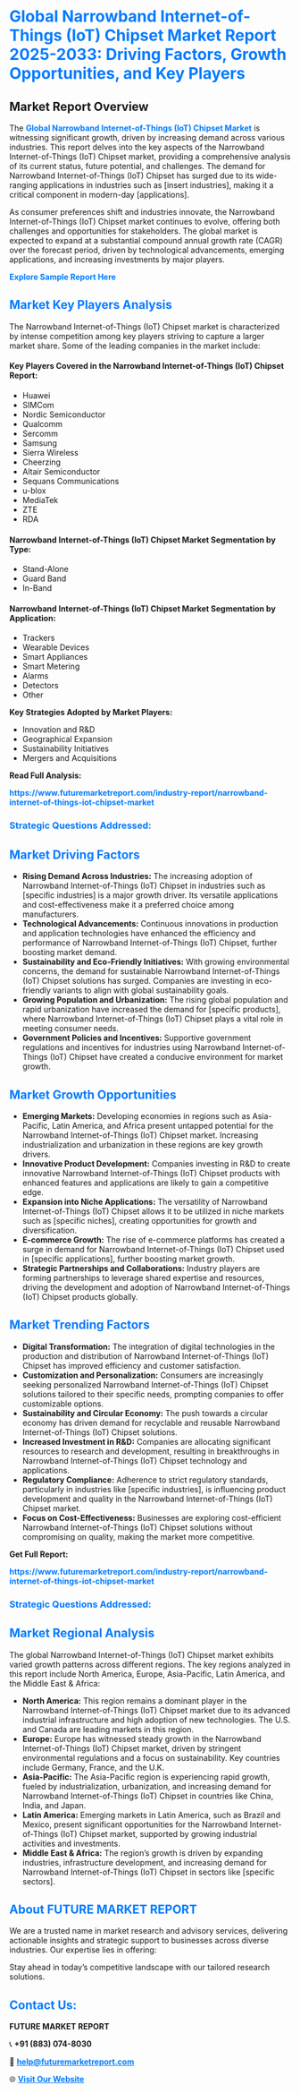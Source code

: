 <h1 style="color: #007BFF;">Global Narrowband Internet-of-Things (IoT) Chipset Market Report 2025-2033: Driving Factors, Growth Opportunities, and Key Players</h1>

<section id="overview">
<h2>Market Report Overview</h2>
<p>The <a href="https://www.futuremarketreport.com/industry-report/narrowband-internet-of-things-iot-chipset-market" style="color: #007BFF; text-decoration: none;"><strong>Global Narrowband Internet-of-Things (IoT) Chipset Market</strong></a> is witnessing significant growth, driven by increasing demand across various industries. This report delves into the key aspects of the Narrowband Internet-of-Things (IoT) Chipset market, providing a comprehensive analysis of its current status, future potential, and challenges. The demand for Narrowband Internet-of-Things (IoT) Chipset has surged due to its wide-ranging applications in industries such as [insert industries], making it a critical component in modern-day [applications].</p>
<p>As consumer preferences shift and industries innovate, the Narrowband Internet-of-Things (IoT) Chipset market continues to evolve, offering both challenges and opportunities for stakeholders. The global market is expected to expand at a substantial compound annual growth rate (CAGR) over the forecast period, driven by technological advancements, emerging applications, and increasing investments by major players.</p>
</section>

<section id="overview">
<p><a href="https://www.futuremarketreport.com/request-sample/reportId=116128" style="color: #007BFF; text-decoration: none;"><strong>Explore Sample Report Here</strong></a></p>
</section>

<section id="key-players">
<h2 style="color: #007BFF;">Market Key Players Analysis</h2>
<p>The Narrowband Internet-of-Things (IoT) Chipset market is characterized by intense competition among key players striving to capture a larger market share. Some of the leading companies in the market include:</p>
<h4>Key Players Covered in the Narrowband Internet-of-Things (IoT) Chipset Report:</h4>
<ul><li>Huawei</li><li>SIMCom</li><li>Nordic Semiconductor</li><li>Qualcomm</li><li>Sercomm</li><li>Samsung</li><li>Sierra Wireless</li><li>Cheerzing</li><li>Altair Semiconductor</li><li>Sequans Communications</li><li>u-blox</li><li>MediaTek</li><li>ZTE</li><li>RDA</li></ul>
<h4>Narrowband Internet-of-Things (IoT) Chipset Market Segmentation by Type:</h4>
<ul><li>Stand-Alone</li><li>Guard Band</li><li>In-Band</li></ul>

<h4>Narrowband Internet-of-Things (IoT) Chipset Market Segmentation by Application:</h4>
<ul><li>Trackers</li><li>Wearable Devices</li><li>Smart Appliances</li><li>Smart Metering</li><li>Alarms</li><li>Detectors</li><li>Other</li></ul>
<p><strong>Key Strategies Adopted by Market Players:</strong></p>
<ul>
<li>Innovation and R&D</li>
<li>Geographical Expansion</li>
<li>Sustainability Initiatives</li>
<li>Mergers and Acquisitions</li>
</ul>
</section>

<section>
<p><strong>Read Full Analysis: </strong></p><a href="https://www.futuremarketreport.com/industry-report/narrowband-internet-of-things-iot-chipset-market" style="color: #007BFF; text-decoration: none;"><strong>https://www.futuremarketreport.com/industry-report/narrowband-internet-of-things-iot-chipset-market</strong></a>
<h3 style="color: #007BFF;">Strategic Questions Addressed:</h3>
</section>

<section id="driving-factors">
<h2 style="color: #007BFF;">Market Driving Factors</h2>
<ul>
<li><strong>Rising Demand Across Industries:</strong> The increasing adoption of Narrowband Internet-of-Things (IoT) Chipset in industries such as [specific industries] is a major growth driver. Its versatile applications and cost-effectiveness make it a preferred choice among manufacturers.</li>
<li><strong>Technological Advancements:</strong> Continuous innovations in production and application technologies have enhanced the efficiency and performance of Narrowband Internet-of-Things (IoT) Chipset, further boosting market demand.</li>
<li><strong>Sustainability and Eco-Friendly Initiatives:</strong> With growing environmental concerns, the demand for sustainable Narrowband Internet-of-Things (IoT) Chipset solutions has surged. Companies are investing in eco-friendly variants to align with global sustainability goals.</li>
<li><strong>Growing Population and Urbanization:</strong> The rising global population and rapid urbanization have increased the demand for [specific products], where Narrowband Internet-of-Things (IoT) Chipset plays a vital role in meeting consumer needs.</li>
<li><strong>Government Policies and Incentives:</strong> Supportive government regulations and incentives for industries using Narrowband Internet-of-Things (IoT) Chipset have created a conducive environment for market growth.</li>
</ul>
</section>

<section id="growth-opportunities">
<h2 style="color: #007BFF;">Market Growth Opportunities</h2>
<ul>
<li><strong>Emerging Markets:</strong> Developing economies in regions such as Asia-Pacific, Latin America, and Africa present untapped potential for the Narrowband Internet-of-Things (IoT) Chipset market. Increasing industrialization and urbanization in these regions are key growth drivers.</li>
<li><strong>Innovative Product Development:</strong> Companies investing in R&D to create innovative Narrowband Internet-of-Things (IoT) Chipset products with enhanced features and applications are likely to gain a competitive edge.</li>
<li><strong>Expansion into Niche Applications:</strong> The versatility of Narrowband Internet-of-Things (IoT) Chipset allows it to be utilized in niche markets such as [specific niches], creating opportunities for growth and diversification.</li>
<li><strong>E-commerce Growth:</strong> The rise of e-commerce platforms has created a surge in demand for Narrowband Internet-of-Things (IoT) Chipset used in [specific applications], further boosting market growth.</li>
<li><strong>Strategic Partnerships and Collaborations:</strong> Industry players are forming partnerships to leverage shared expertise and resources, driving the development and adoption of Narrowband Internet-of-Things (IoT) Chipset products globally.</li>
</ul>
</section>

<section id="trending-factors">
<h2 style="color: #007BFF;">Market Trending Factors</h2>
<ul>
<li><strong>Digital Transformation:</strong> The integration of digital technologies in the production and distribution of Narrowband Internet-of-Things (IoT) Chipset has improved efficiency and customer satisfaction.</li>
<li><strong>Customization and Personalization:</strong> Consumers are increasingly seeking personalized Narrowband Internet-of-Things (IoT) Chipset solutions tailored to their specific needs, prompting companies to offer customizable options.</li>
<li><strong>Sustainability and Circular Economy:</strong> The push towards a circular economy has driven demand for recyclable and reusable Narrowband Internet-of-Things (IoT) Chipset solutions.</li>
<li><strong>Increased Investment in R&D:</strong> Companies are allocating significant resources to research and development, resulting in breakthroughs in Narrowband Internet-of-Things (IoT) Chipset technology and applications.</li>
<li><strong>Regulatory Compliance:</strong> Adherence to strict regulatory standards, particularly in industries like [specific industries], is influencing product development and quality in the Narrowband Internet-of-Things (IoT) Chipset market.</li>
<li><strong>Focus on Cost-Effectiveness:</strong> Businesses are exploring cost-efficient Narrowband Internet-of-Things (IoT) Chipset solutions without compromising on quality, making the market more competitive.</li>
</ul>
</section>

<section>
<p><strong>Get Full Report: </strong></p><a href="https://www.futuremarketreport.com/industry-report/narrowband-internet-of-things-iot-chipset-market" style="color: #007BFF; text-decoration: none;"><strong>https://www.futuremarketreport.com/industry-report/narrowband-internet-of-things-iot-chipset-market</strong></a>
<h3 style="color: #007BFF;">Strategic Questions Addressed:</h3>
</section>


<section id="regional-analysis">
<h2 style="color: #007BFF;">Market Regional Analysis</h2>
<p>The global Narrowband Internet-of-Things (IoT) Chipset market exhibits varied growth patterns across different regions. The key regions analyzed in this report include North America, Europe, Asia-Pacific, Latin America, and the Middle East & Africa:</p>
<ul>
<li><strong>North America:</strong> This region remains a dominant player in the Narrowband Internet-of-Things (IoT) Chipset market due to its advanced industrial infrastructure and high adoption of new technologies. The U.S. and Canada are leading markets in this region.</li>
<li><strong>Europe:</strong> Europe has witnessed steady growth in the Narrowband Internet-of-Things (IoT) Chipset market, driven by stringent environmental regulations and a focus on sustainability. Key countries include Germany, France, and the U.K.</li>
<li><strong>Asia-Pacific:</strong> The Asia-Pacific region is experiencing rapid growth, fueled by industrialization, urbanization, and increasing demand for Narrowband Internet-of-Things (IoT) Chipset in countries like China, India, and Japan.</li>
<li><strong>Latin America:</strong> Emerging markets in Latin America, such as Brazil and Mexico, present significant opportunities for the Narrowband Internet-of-Things (IoT) Chipset market, supported by growing industrial activities and investments.</li>
<li><strong>Middle East & Africa:</strong> The region’s growth is driven by expanding industries, infrastructure development, and increasing demand for Narrowband Internet-of-Things (IoT) Chipset in sectors like [specific sectors].</li>
</ul>
</section>

<footer>
<h2 style="color: #007BFF;">About FUTURE MARKET REPORT</h2>
<p>We are a trusted name in market research and advisory services, delivering actionable insights and strategic support to businesses across diverse industries. Our expertise lies in offering:</p>

<p>Stay ahead in today’s competitive landscape with our tailored research solutions.</p>

<h2 style="color: #007BFF;">Contact Us:</h2>
<p><strong>FUTURE MARKET REPORT</strong></p>
<p>📞 <strong>+91 (883) 074-8030</strong></p>
<p>📧 <strong><a href="mailto:help@futuremarketreport.com" style="color: #007BFF;">help@futuremarketreport.com</a></strong></p>
<p>🌐 <strong><a href="https://www.futuremarketreport.com/" style="color: #007BFF;">Visit Our Website</a></strong></p>
</footer>
